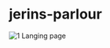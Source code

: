 # jerins-parlour
![1 Langing page](https://user-images.githubusercontent.com/93696273/235496571-77875f41-6e8d-4773-8d0f-d3c7d5603c71.png)
